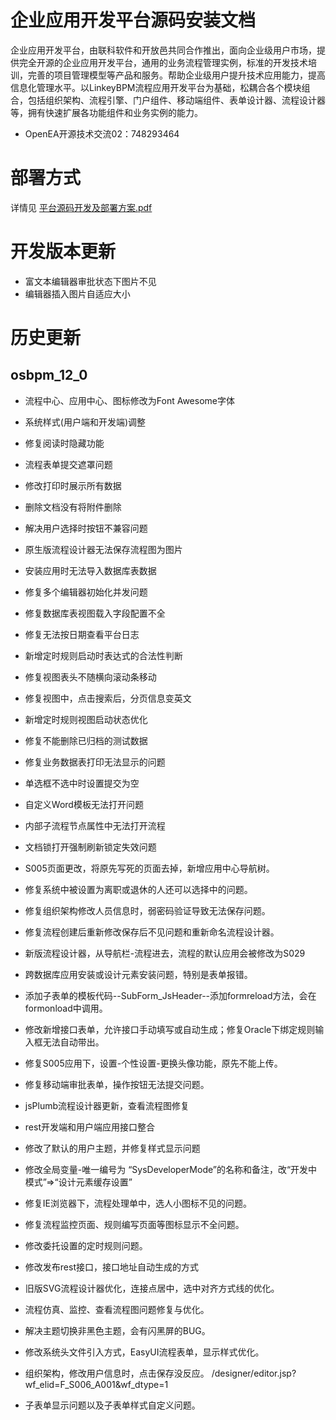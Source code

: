 # 企业应用开发平台源码安装文档

​        企业应用开发平台，由联科软件和开放邑共同合作推出，面向企业级用户市场，提供完全开源的企业应用开发平台，通用的业务流程管理实例，标准的开发技术培训，完善的项目管理模型等产品和服务。帮助企业级用户提升技术应用能力，提高信息化管理水平。
​        以LinkeyBPM流程应用开发平台为基础，松耦合各个模块组合，包括组织架构、流程引擎、门户组件、移动端组件、表单设计器、流程设计器等，拥有快速扩展各功能组件和业务实例的能力。

* OpenEA开源技术交流02：748293464



# 部署方式

详情见 [平台源码开发及部署方案.pdf](document/平台源码开发及部署方案.pdf)



# 开发版本更新

* 富文本编辑器审批状态下图片不见
* 编辑器插入图片自适应大小





# 历史更新



## osbpm_12_0

- 流程中心、应用中心、图标修改为Font Awesome字体
- 系统样式(用户端和开发端)调整
- 修复阅读时隐藏功能
- 流程表单提交遮罩问题



- 修改打印时展示所有数据
- 删除文档没有将附件删除
- 解决用户选择时按钮不兼容问题
- 原生版流程设计器无法保存流程图为图片
- 安装应用时无法导入数据库表数据
- 修复多个编辑器初始化并发问题
- 修复数据库表视图载入字段配置不全
- 修复无法按日期查看平台日志
- 新增定时规则启动时表达式的合法性判断
- 修复视图表头不随横向滚动条移动
- 修复视图中，点击搜索后，分页信息变英文
- 新增定时规则视图启动状态优化
- 修复不能删除已归档的测试数据
- 修复业务数据表打印无法显示的问题
- 单选框不选中时设置提交为空
- 自定义Word模板无法打开问题
- 内部子流程节点属性中无法打开流程
- 文档锁打开强制刷新锁定失效问题



- S005页面更改，将原先写死的页面去掉，新增应用中心导航树。
- 修复系统中被设置为离职或退休的人还可以选择中的问题。
- 修复组织架构修改人员信息时，弱密码验证导致无法保存问题。
- 修复流程创建后重新修改保存后不见问题和重新命名流程设计器。
- 新版流程设计器，从导航栏-流程进去，流程的默认应用会被修改为S029
- 跨数据库应用安装或设计元素安装问题，特别是表单报错。
- 添加子表单的模板代码--SubForm_JsHeader--添加formreload方法，会在formonload中调用。
- 修改新增接口表单，允许接口手动填写或自动生成；修复Oracle下绑定规则输入框无法自动带出。
- 修复S005应用下，设置-个性设置-更换头像功能，原先不能上传。
- 修复移动端审批表单，操作按钮无法提交问题。



- jsPlumb流程设计器更新，查看流程图修复
- rest开发端和用户端应用接口整合
- 修改了默认的用户主题，并修复样式显示问题
- 修改全局变量-唯一编号为 “SysDeveloperMode”的名称和备注，改“开发中模式”=>“设计元素缓存设置”
- 修复IE浏览器下，流程处理单中，选人小图标不见的问题。
- 修复流程监控页面、规则编写页面等图标显示不全问题。
- 修改委托设置的定时规则问题。
- 修改发布rest接口，接口地址自动生成的方式
- 旧版SVG流程设计器优化，连接点居中，选中对齐方式线的优化。
- 流程仿真、监控、查看流程图问题修复与优化。
- 解决主题切换非黑色主题，会有闪黑屏的BUG。
- 修改系统头文件引入方式，EasyUI流程表单，显示样式优化。
- 组织架构，修改用户信息时，点击保存没反应。  /designer/editor.jsp?wf_elid=F_S006_A001&wf_dtype=1
- 子表单显示问题以及子表单样式自定义问题。